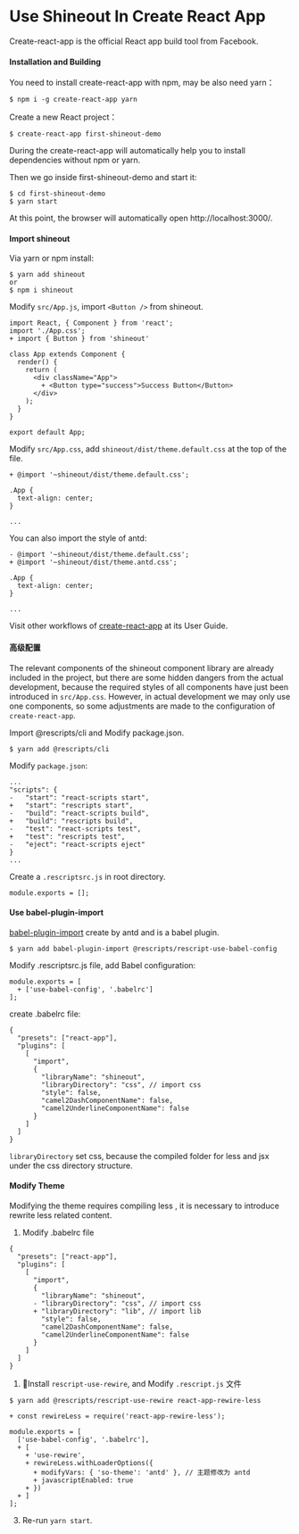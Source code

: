 # Use Shineout In Create React App

Create-react-app is the official React app build tool from Facebook.

#### Installation and Building

You need to install create-react-app with npm, may be also need yarn：

```
$ npm i -g create-react-app yarn
```

Create a new React project：

```
$ create-react-app first-shineout-demo
```

During the create-react-app will automatically help you to install dependencies without npm or yarn.

Then we go inside first-shineout-demo and start it:

```
$ cd first-shineout-demo
$ yarn start
```

At this point, the browser will automatically open http://localhost:3000/.


#### Import shineout

Via yarn or npm install:

```
$ yarn add shineout
or
$ npm i shineout
```

Modify `src/App.js`, import `<Button />` from shineout.

```
import React, { Component } from 'react';
import './App.css';
+ import { Button } from 'shineout'

class App extends Component {
  render() {
    return (
      <div className="App">
        + <Button type="success">Success Button</Button>
      </div>
    );
  }
}

export default App;
```

Modify `src/App.css`, add `shineout/dist/theme.default.css` at the top of the file.

```
+ @import '~shineout/dist/theme.default.css';

.App {
  text-align: center;
}

...
```

You can also import the style of antd:

```
- @import '~shineout/dist/theme.default.css';
+ @import '~shineout/dist/theme.antd.css';

.App {
  text-align: center;
}

...
```

Visit other workflows of [create-react-app](https://facebook.github.io/create-react-app/) at its User Guide.

#### 高级配置

The relevant components of the shineout component library are already included in the project, but there are some hidden dangers from the actual development, because the required styles of all components have just been introduced in `src/App.css`. However, in actual development we may only use one components, so some adjustments are made to the configuration of `create-react-app`.

Import @rescripts/cli and Modify package.json.

```
$ yarn add @rescripts/cli
```

Modify `package.json`:

```
...
"scripts": {
-   "start": "react-scripts start",
+   "start": "rescripts start",
-   "build": "react-scripts build",
+   "build": "rescripts build",
-   "test": "react-scripts test",
+   "test": "rescripts test",
-   "eject": "react-scripts eject"
}
...
```

Create a `.rescriptsrc.js` in root directory.

```
module.exports = [];
```

#### Use babel-plugin-import

[babel-plugin-import](https://github.com/ant-design/babel-plugin-import) create by antd and is a babel plugin.

```
$ yarn add babel-plugin-import @rescripts/rescript-use-babel-config
```

Modify .rescriptsrc.js file, add Babel configuration:

```
module.exports = [
  + ['use-babel-config', '.babelrc']
];
```

create .babelrc file:

```
{
  "presets": ["react-app"],
  "plugins": [
    [
      "import", 
      { 
        "libraryName": "shineout", 
        "libraryDirectory": "css", // import css 
        "style": false,
        "camel2DashComponentName": false,
        "camel2UnderlineComponentName": false
      }
    ]
  ]
}
```

`libraryDirectory` set css, because the compiled folder for less and jsx under the css directory structure.

#### Modify Theme

Modifying the theme requires compiling less , it is necessary to introduce rewrite less related content.

1. Modify .babelrc file

```
{
  "presets": ["react-app"],
  "plugins": [
    [
      "import", 
      { 
        "libraryName": "shineout", 
      - "libraryDirectory": "css", // import css 
      + "libraryDirectory": "lib", // import lib 
        "style": false,
        "camel2DashComponentName": false,
        "camel2UnderlineComponentName": false
      }
    ]
  ]
}
```
1. Install `rescript-use-rewire`, and Modify `.rescript.js` 文件
   
```
$ yarn add @rescripts/rescript-use-rewire react-app-rewire-less
```

```
+ const rewireLess = require('react-app-rewire-less');

module.exports = [
  ['use-babel-config', '.babelrc'],
  + [ 
    + 'use-rewire',
    + rewireLess.withLoaderOptions({ 
      + modifyVars: { 'so-theme': 'antd' }, // 主题修改为 antd
      + javascriptEnabled: true
    + })
  + ]
];
```

3. Re-run `yarn start`.